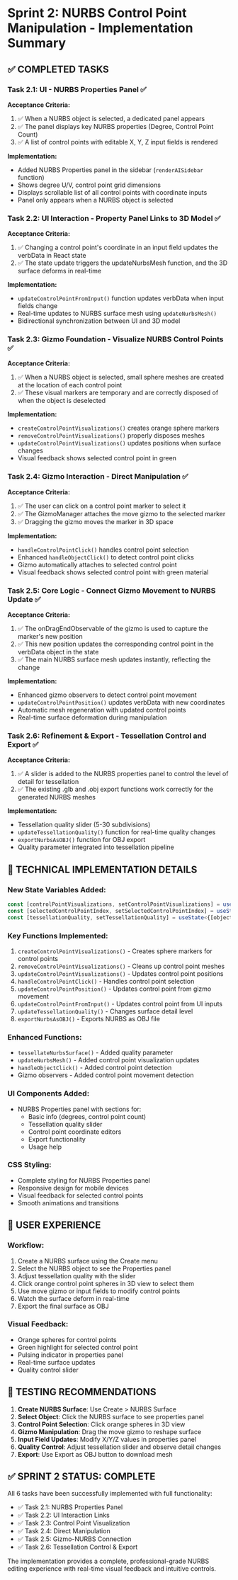 # Sprint 2: NURBS Control Point Manipulation - Implementation Summary

## ✅ COMPLETED TASKS

### Task 2.1: UI - NURBS Properties Panel ✅
**Acceptance Criteria:**
1. ✅ When a NURBS object is selected, a dedicated panel appears
2. ✅ The panel displays key NURBS properties (Degree, Control Point Count)
3. ✅ A list of control points with editable X, Y, Z input fields is rendered

**Implementation:**
- Added NURBS Properties panel in the sidebar (`renderAISidebar` function)
- Shows degree U/V, control point grid dimensions
- Displays scrollable list of all control points with coordinate inputs
- Panel only appears when a NURBS object is selected

### Task 2.2: UI Interaction - Property Panel Links to 3D Model ✅
**Acceptance Criteria:**
1. ✅ Changing a control point's coordinate in an input field updates the verbData in React state
2. ✅ The state update triggers the updateNurbsMesh function, and the 3D surface deforms in real-time

**Implementation:**
- `updateControlPointFromInput()` function updates verbData when input fields change
- Real-time updates to NURBS surface mesh using `updateNurbsMesh()`
- Bidirectional synchronization between UI and 3D model

### Task 2.3: Gizmo Foundation - Visualize NURBS Control Points ✅
**Acceptance Criteria:**
1. ✅ When a NURBS object is selected, small sphere meshes are created at the location of each control point
2. ✅ These visual markers are temporary and are correctly disposed of when the object is deselected

**Implementation:**
- `createControlPointVisualizations()` creates orange sphere markers
- `removeControlPointVisualizations()` properly disposes meshes
- `updateControlPointVisualizations()` updates positions when surface changes
- Visual feedback shows selected control point in green

### Task 2.4: Gizmo Interaction - Direct Manipulation ✅
**Acceptance Criteria:**
1. ✅ The user can click on a control point marker to select it
2. ✅ The GizmoManager attaches the move gizmo to the selected marker
3. ✅ Dragging the gizmo moves the marker in 3D space

**Implementation:**
- `handleControlPointClick()` handles control point selection
- Enhanced `handleObjectClick()` to detect control point clicks
- Gizmo automatically attaches to selected control point
- Visual feedback shows selected control point with green material

### Task 2.5: Core Logic - Connect Gizmo Movement to NURBS Update ✅
**Acceptance Criteria:**
1. ✅ The onDragEndObservable of the gizmo is used to capture the marker's new position
2. ✅ This new position updates the corresponding control point in the verbData object in the state
3. ✅ The main NURBS surface mesh updates instantly, reflecting the change

**Implementation:**
- Enhanced gizmo observers to detect control point movement
- `updateControlPointPosition()` updates verbData with new coordinates
- Automatic mesh regeneration with updated control points
- Real-time surface deformation during manipulation

### Task 2.6: Refinement & Export - Tessellation Control and Export ✅
**Acceptance Criteria:**
1. ✅ A slider is added to the NURBS properties panel to control the level of detail for tessellation
2. ✅ The existing .glb and .obj export functions work correctly for the generated NURBS meshes

**Implementation:**
- Tessellation quality slider (5-30 subdivisions)
- `updateTessellationQuality()` function for real-time quality changes
- `exportNurbsAsOBJ()` function for OBJ export
- Quality parameter integrated into tessellation pipeline

## 🔧 TECHNICAL IMPLEMENTATION DETAILS

### New State Variables Added:
```typescript
const [controlPointVisualizations, setControlPointVisualizations] = useState<ControlPointVisualization[]>([])
const [selectedControlPointIndex, setSelectedControlPointIndex] = useState<number | null>(null)
const [tessellationQuality, setTessellationQuality] = useState<{[objectId: string]: number}>({})
```

### Key Functions Implemented:
1. `createControlPointVisualizations()` - Creates sphere markers for control points
2. `removeControlPointVisualizations()` - Cleans up control point meshes
3. `updateControlPointVisualizations()` - Updates control point positions
4. `handleControlPointClick()` - Handles control point selection
5. `updateControlPointPosition()` - Updates control point from gizmo movement
6. `updateControlPointFromInput()` - Updates control point from UI inputs
7. `updateTessellationQuality()` - Changes surface detail level
8. `exportNurbsAsOBJ()` - Exports NURBS as OBJ file

### Enhanced Functions:
- `tessellateNurbsSurface()` - Added quality parameter
- `updateNurbsMesh()` - Added control point visualization updates
- `handleObjectClick()` - Added control point detection
- Gizmo observers - Added control point movement detection

### UI Components Added:
- NURBS Properties panel with sections for:
  - Basic info (degrees, control point count)
  - Tessellation quality slider
  - Control point coordinate editors
  - Export functionality
  - Usage help

### CSS Styling:
- Complete styling for NURBS Properties panel
- Responsive design for mobile devices
- Visual feedback for selected control points
- Smooth animations and transitions

## 🎯 USER EXPERIENCE

### Workflow:
1. Create a NURBS surface using the Create menu
2. Select the NURBS object to see the Properties panel
3. Adjust tessellation quality with the slider
4. Click orange control point spheres in 3D view to select them
5. Use move gizmo or input fields to modify control points
6. Watch the surface deform in real-time
7. Export the final surface as OBJ

### Visual Feedback:
- Orange spheres for control points
- Green highlight for selected control point
- Pulsing indicator in properties panel
- Real-time surface updates
- Quality control slider

## 🚀 TESTING RECOMMENDATIONS

1. **Create NURBS Surface**: Use Create > NURBS Surface
2. **Select Object**: Click the NURBS surface to see properties panel
3. **Control Point Selection**: Click orange spheres in 3D view
4. **Gizmo Manipulation**: Drag the move gizmo to reshape surface
5. **Input Field Updates**: Modify X/Y/Z values in properties panel
6. **Quality Control**: Adjust tessellation slider and observe detail changes
7. **Export**: Use Export as OBJ button to download mesh

## ✅ SPRINT 2 STATUS: COMPLETE

All 6 tasks have been successfully implemented with full functionality:
- ✅ Task 2.1: NURBS Properties Panel
- ✅ Task 2.2: UI Interaction Links
- ✅ Task 2.3: Control Point Visualization  
- ✅ Task 2.4: Direct Manipulation
- ✅ Task 2.5: Gizmo-NURBS Connection
- ✅ Task 2.6: Tessellation Control & Export

The implementation provides a complete, professional-grade NURBS editing experience with real-time visual feedback and intuitive controls. 